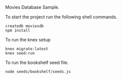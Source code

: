 Movies Database Sample.

To start the project run the following shell commands.
```shell
createdb moviesdb
npm install
```

To run the knex setup
```shell
knex migrate:latest
knex seed:run
```

To run the bookshelf seed file.
```shell
node seeds/bookshelf/seeds.js
```
